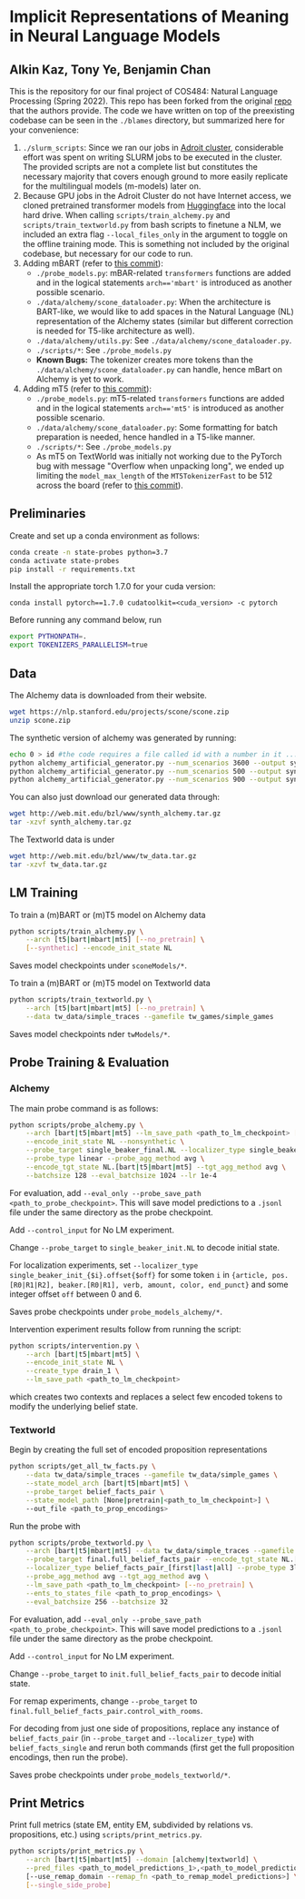 # Implicit Representations of Meaning in Neural Language Models

## Alkin Kaz, Tony Ye, Benjamin Chan

This is the repository for our final project of COS484: Natural Language Processing (Spring 2022). This repo has been forked from the original [repo](https://github.com/belindal/state-probes) that the authors provide. The code we have written on top of the preexisting codebase can be seen in the `./blames` directory, but summarized here for your convenience:

1) `./slurm_scripts`: Since we ran our jobs in [Adroit cluster](https://researchcomputing.princeton.edu/systems/adroit), considerable effort was spent on writing SLURM jobs to be executed in the cluster. The provided scripts are not a complete list but constitutes the necessary majority that covers enough ground to more easily replicate for the multilingual models (m-models) later on.
2) Because GPU jobs in the Adroit Cluster do not have Internet access, we cloned pretrained transformer models from [Huggingface](https://huggingface.co/) into the local hard drive. When calling `scripts/train_alchemy.py` and `scripts/train_textworld.py` from bash scripts to finetune a NLM, we included an extra flag `--local_files_only` in the argument to toggle on the offline training mode. This is something not included by the original codebase, but necessary for our code to run.
3) Adding mBART (refer to [this commit](https://github.com/junzeye/nlp-final-project/commit/8295f4ae870bc9d2227fd27cc84d6a487790e906)):
    - `./probe_models.py`: mBAR-related `transformers` functions are added and in the logical statements `arch=='mbart'` is introduced as another possible scenario.
    - `./data/alchemy/scone_dataloader.py`: When the architecture is BART-like, we would like to add spaces in the Natural Language (NL) representation of the Alchemy states (similar but different correction is needed for T5-like architecture as well).
    - `./data/alchemy/utils.py`: See `./data/alchemy/scone_dataloader.py`.
    - `./scripts/*`: See `./probe_models.py`
    - **Known Bugs:** The tokenizer creates more tokens than the `./data/alchemy/scone_dataloader.py` can handle, hence mBart on Alchemy is yet to work.
4) Adding mT5 (refer to [this commit](https://github.com/junzeye/nlp-final-project/commit/a4a2e2b9e034432ad5e802c52d6060ff8ba2ba70)):
    - `./probe_models.py`: mT5-related `transformers` functions are added and in the logical statements `arch=='mt5'` is introduced as another possible scenario.
    - `./data/alchemy/scone_dataloader.py`: Some formatting for batch preparation is needed, hence handled in a T5-like manner.
    -  `./scripts/*`: See `./probe_models.py`
    -  As mT5 on TextWorld was initially not working due to the PyTorch bug with message "Overflow when unpacking long", we ended up limiting the `model_max_length` of the `MT5TokenizerFast` to be 512 across the board (refer to [this commit](https://github.com/junzeye/nlp-final-project/commit/680cee8a1b9d5d3c1a3fd5b908c66262279e3001)). 

## Preliminaries
Create and set up a conda environment as follows:
```bash
conda create -n state-probes python=3.7
conda activate state-probes
pip install -r requirements.txt
```

Install the appropriate torch 1.7.0 for your cuda version:
```
conda install pytorch==1.7.0 cudatoolkit=<cuda_version> -c pytorch
```

Before running any command below, run
```bash
export PYTHONPATH=.
export TOKENIZERS_PARALLELISM=true
```


## Data
The Alchemy data is downloaded from their website.
```bash
wget https://nlp.stanford.edu/projects/scone/scone.zip
unzip scone.zip
```
The synthetic version of alchemy was generated by running:
```bash
echo 0 > id #the code requires a file called id with a number in it ...
python alchemy_artificial_generator.py --num_scenarios 3600 --output synth_alchemy_train
python alchemy_artificial_generator.py --num_scenarios 500 --output synth_alchemy_dev
python alchemy_artificial_generator.py --num_scenarios 900 --output synth_alchemy_test
```
You can also just download our generated data through:
```bash
wget http://web.mit.edu/bzl/www/synth_alchemy.tar.gz
tar -xzvf synth_alchemy.tar.gz
```

The Textworld data is under
```bash
wget http://web.mit.edu/bzl/www/tw_data.tar.gz
tar -xzvf tw_data.tar.gz
```


## LM Training
To train a (m)BART or (m)T5 model on Alchemy data
```bash
python scripts/train_alchemy.py \
    --arch [t5|bart|mbart|mt5] [--no_pretrain] \
    [--synthetic] --encode_init_state NL
```
Saves model checkpoints under `sconeModels/*`.

To train a (m)BART or (m)T5 model on Textworld data
```bash
python scripts/train_textworld.py \
    --arch [t5|bart|mbart|mt5] [--no_pretrain] \
    --data tw_data/simple_traces --gamefile tw_games/simple_games
```
Saves model checkpoints nder `twModels/*`.


## Probe Training & Evaluation
### Alchemy
The main probe command is as follows:
```bash
python scripts/probe_alchemy.py \
    --arch [bart|t5|mbart|mt5] --lm_save_path <path_to_lm_checkpoint> [--no_pretrain] \
    --encode_init_state NL --nonsynthetic \
    --probe_target single_beaker_final.NL --localizer_type single_beaker_init_full \
    --probe_type linear --probe_agg_method avg \
    --encode_tgt_state NL.[bart|t5|mbart|mt5] --tgt_agg_method avg \
    --batchsize 128 --eval_batchsize 1024 --lr 1e-4
```
For evaluation, add `--eval_only --probe_save_path <path_to_probe_checkpoint>`. This will save model predictions to a `.jsonl` file under the same directory as the probe checkpoint.

Add `--control_input` for No LM experiment.

Change `--probe_target` to `single_beaker_init.NL` to decode initial state.

For localization experiments, set `--localizer_type single_beaker_init_{$i}.offset{$off}` for some token `i` in `{article, pos.[R0|R1|R2], beaker.[R0|R1], verb, amount, color, end_punct}` and some integer offset `off` between 0 and 6.

Saves probe checkpoints under `probe_models_alchemy/*`.

Intervention experiment results follow from running the script:
```bash
python scripts/intervention.py \
    --arch [bart|t5|mbart|mt5] \
    --encode_init_state NL \
    --create_type drain_1 \
    --lm_save_path <path_to_lm_checkpoint>
```
which creates two contexts and replaces a select few encoded tokens to modify the underlying belief state.

### Textworld
Begin by creating the full set of encoded proposition representations 
```bash
python scripts/get_all_tw_facts.py \
    --data tw_data/simple_traces --gamefile tw_data/simple_games \
    --state_model_arch [bart|t5|mbart|mt5] \
    --probe_target belief_facts_pair \
    --state_model_path [None|pretrain|<path_to_lm_checkpoint>] \
    --out_file <path_to_prop_encodings>
```

Run the probe with
```bash
python scripts/probe_textworld.py \
    --arch [bart|t5|mbart|mt5] --data tw_data/simple_traces --gamefile tw_data/simple_games \
    --probe_target final.full_belief_facts_pair --encode_tgt_state NL.[bart|t5|mbart|mt5] \
    --localizer_type belief_facts_pair_[first|last|all] --probe_type 3linear_classify \
    --probe_agg_method avg --tgt_agg_method avg \
    --lm_save_path <path_to_lm_checkpoint> [--no_pretrain] \
    --ents_to_states_file <path_to_prop_encodings> \
    --eval_batchsize 256 --batchsize 32
```
For evaluation, add `--eval_only --probe_save_path <path_to_probe_checkpoint>`. This will save model predictions to a `.jsonl` file under the same directory as the probe checkpoint.

Add `--control_input` for No LM experiment.

Change `--probe_target` to `init.full_belief_facts_pair` to decode initial state.

For remap experiments, change `--probe_target` to `final.full_belief_facts_pair.control_with_rooms`.

For decoding from just one side of propositions, replace any instance of `belief_facts_pair` (in `--probe_target` and `--localizer_type`) with `belief_facts_single` and rerun both commands (first get the full proposition encodings, then run the probe).

Saves probe checkpoints under `probe_models_textworld/*`.


## Print Metrics
Print full metrics (state EM, entity EM, subdivided by relations vs. propositions, etc.) using `scripts/print_metrics.py`.
```bash
python scripts/print_metrics.py \
    --arch [bart|t5|mbart|mt5] --domain [alchemy|textworld] \
    --pred_files <path_to_model_predictions_1>,<path_to_model_predictions_2>,<path_to_model_predictions_3>,... \
    [--use_remap_domain --remap_fn <path_to_remap_model_predictions>] \
    [--single_side_probe]
```
